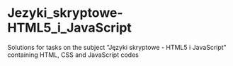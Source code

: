 # Jezyki_skryptowe-HTML5_i_JavaScript
Solutions for tasks on the subject "Języki skryptowe - HTML5 i JavaScript" containing HTML, CSS and JavaScript codes 
